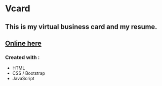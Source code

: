 # Vcard

## This is my virtual business card and my resume.

## [Online here](http://www.ceab.skygen.fr)

### Created with :

  * HTML
  * CSS / Bootstrap
  * JavaScript
